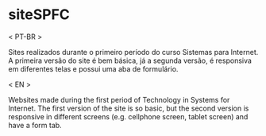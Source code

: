 # siteSPFC

< PT-BR >

Sites realizados durante o primeiro período do curso Sistemas para Internet.
A primeira versão do site é bem básica, já a segunda versão, é responsiva em diferentes telas e possui uma aba de formulário.

< EN >

Websites made during the first period of Technology in Systems for Internet.
The first version of the site is so basic, but the second version is responsive in different screens (e.g. cellphone screen, tablet screen) and have a form tab.
